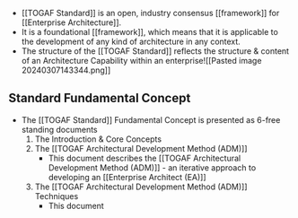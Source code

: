 - [[TOGAF Standard]] is an open, industry consensus [[framework]] for [[Enterprise Architecture]].
- It is a foundational [[framework]], which means that it is applicable to the development of any kind of architecture in any context.
- The structure of the [[TOGAF Standard]] reflects the structure & content of an Architecture Capability within an enterprise![[Pasted image 20240307143344.png]]

## Standard Fundamental Concept
- The [[TOGAF Standard]] Fundamental Concept is presented as 6-free standing documents
	1. The Introduction & Core Concepts
	2. The [[TOGAF Architectural Development Method (ADM)]]
		- This document describes the [[TOGAF Architectural Development Method (ADM)]] - an iterative approach to developing an [[Enterprise Architect (EA)]]
	3. The [[TOGAF Architectural Development Method (ADM)]] Techniques
		- This document 